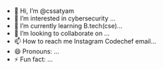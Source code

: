 - 👋 Hi, I’m @cssatyam
- 👀 I’m interested in cybersecurity ...
- 🌱 I’m currently learning B.tech(cse)...
- 💞️ I’m looking to collaborate on ...
- 📫 How to reach me 
Instagram
Codechef
email...
- 😄 Pronouns: ...
- ⚡ Fun fact: ...

<!---
cssatyam/cssatyam is a ✨ special ✨ repository because its `README.md` (this file) appears on your GitHub profile.
You can click the Preview link to take a look at your changes.
--->
